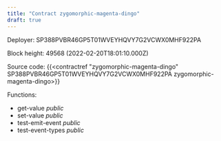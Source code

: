 ```yaml
---
title: "Contract zygomorphic-magenta-dingo"
draft: true
---
```

Deployer: SP388PVBR46GP5T01WVEYHQVY7G2VCWX0MHF922PA


 



Block height: 49568 (2022-02-20T18:01:10.000Z)

Source code: {{<contractref "zygomorphic-magenta-dingo" SP388PVBR46GP5T01WVEYHQVY7G2VCWX0MHF922PA zygomorphic-magenta-dingo>}}

Functions:

* get-value _public_
* set-value _public_
* test-emit-event _public_
* test-event-types _public_
